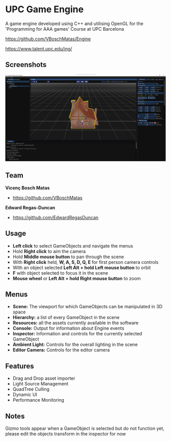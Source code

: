 
# UPC Game Engine

A game engine developed using C++ and utilising OpenGL for the 'Programming for AAA games' Course at UPC Barcelona

https://github.com/VBoschMatas/Engine

https://www.talent.upc.edu/ing/


## Screenshots

![App Screenshot](https://github.com/VBoschMatas/Engine/blob/Assigment-2/Screenshot/Screenshot.jpg?raw=true)


## Team

**Vicenç Bosch Matas** 
- https://github.com/VBoschMatas

**Edward Regas-Duncan** 
- https://github.com/EdwardRegasDuncan

## Usage

- **Left click** to select GameObjects and navigate the menus
- Hold **Right click** to aim the camera
- Hold **Middle mouse button** to pan through the scene
- With **Right click** held, **W, A, S, D, Q, E** for first person camera controls
- With an object selected **Left Alt + hold Left mouse button** to orbit
- **F** with object selected to focus it in the scene
- **Mouse wheel** or **Left Alt + hold Right mouse button** to zoom

## Menus
- **Scene:** The viewport for which GameObjects can be manipulated in 3D space
- **Hierarchy:** a list of every GameObject in the scene
- **Resources:** all the assets currently available in the software
- **Console:** Output for information about Engine events
- **Inspector:** Information and controls for the currently selected GameObject
- **Ambient Light:** Controls for the overall lighting in the scene
- **Editor Camera:** Controls for the editor camera

## Features

- Drag and Drop asset importer
- Light Source Management
- QuadTree Culling
- Dynamic UI
- Performance Monitoring


## Notes
Gizmo tools appear when a GameObject is selected but do not function yet, please edit the objects transform in the inspector for now